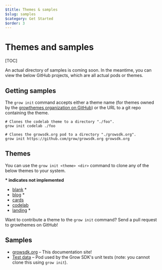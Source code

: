 ```yaml
---
$title: Themes & samples
$slug: samples
$category: Get Started
$order: 3
---
```

# Themes and samples

[TOC]

An actual directory of samples is coming soon. In the meantime, you can view the below GitHub projects, which are all actual pods or themes.

## Getting samples

The `grow init` command accepts either a theme name (for themes owned by the [growthemes organization on GitHub](http://github.com/growthemes)) or the URL to a git repo containing the theme.

    # Clones the codelab theme to a directory "./foo".
    grow init codelab ./foo

    # Clones the growsdk.org pod to a directory "./growsdk.org".
    grow init https://github.com/grow/growsdk.org growsdk.org

## Themes

You can use the `grow init <theme> <dir>` command to clone any of the below themes to your system.

__* indicates not implemented__

- [blank](https://github.com/growthemes/blank) *
- [blog](https://github.com/growthemes/blog) *
- [cards](https://github.com/growthemes/cards)
- [codelab](https://github.com/growthemes/codelab)
- [landing](https://github.com/growthemes/blog) *

Want to contribute a theme to the `grow init` command? Send a pull request to growthemes on GitHub!

## Samples

- [growsdk.org](https://github.com/grow/growsdk.org) – This documentation site!
- [Test data](https://github.com/grow/pygrow/tree/master/grow/pods/testdata/pod) – Pod used by the Grow SDK's unit tests (note: you cannot clone this using `grow init`).
